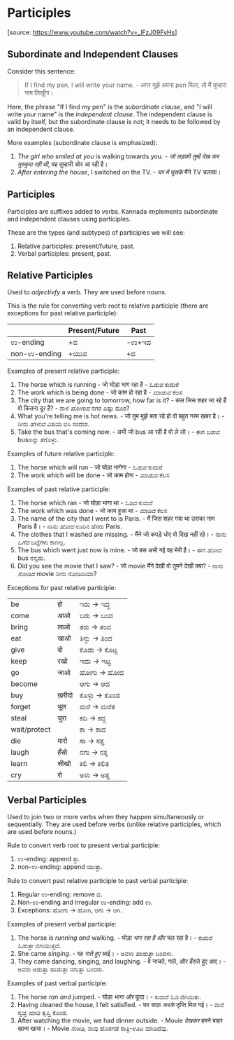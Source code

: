 # Participles

[source: <https://www.youtube.com/watch?v=_lFzJ09FyHs>]

## Subordinate and Independent Clauses

Consider this sentence:

> If I find my pen, I will write your name. - अगर मुझे अपना pen मिला, तो मैं तुम्हारा नाम लिखूँगा।

Here, the phrase "If I find my pen" is the <em>subordinate clause</em>,
and "I will write your name" is the <em>independent clause</em>.
The independent clause is valid by itself,
but the subordinate clause is not; it needs to be followed by an independent clause.

More examples (subordinate clause is emphasized):

1.  <em>The girl who smiled at you</em> is walking towards you. -
    <em>जो लड़की तुम्हें देख कर मुस्कुरा रही थी</em>, वह तुम्हारी ओर आ रही है।
2.  <em>After entering the house</em>, I switched on the TV. -
    <em>घर में घुसके</em> मैंने TV चलाया।

## Participles

Participles are suffixes added to verbs.
Kannada implements subordinate and independent clauses using participles.

These are the types (and subtypes) of participles we will see:

1.  Relative participles: present/future, past.
2.  Verbal participles: present, past.

## Relative Participles

Used to <em>adjectivfy</em> a verb. They are used before nouns.

This is the rule for converting verb root to relative participle
(there are exceptions for past relative participle):

<table>
<thead>
<tr><th></th><th>Present/Future</th><th>Past</th></tr>
</thead>
<tbody>
<tr><td>ಉ-ending</td><td>+ವ</td><td>-ಉ+ಇದ</td></tr>
<tr><td>non-ಉ-ending</td><td>+ಯುವ</td><td>+ದ</td></tr>
</tbody>
</table>

Examples of present relative participle:

1.  The horse which is running - जो घोड़ा भाग रहा है - <em>ಓಡುವ</em> ಕುದುರೆ
2.  The work which is being done - जो काम हो रहा है - <em>ಮಾಡುವ</em> ಕೆಲಸ
3.  The city that we are going to tomorrow, how far is it? -
    कल जिस शहर जा रहे हैं वो कितना दूर है? -
    ನಾಳೆ <em>ಹೋಗುವ</em> ನಗರ ಎಷ್ಟು ದೂರ?
4.  What you're telling me is hot news. -
    जो तुम मुझे बता रहे हो वो बहुत गरम खबर है। -
    ನೀನು <em>ಹೇಳುವ</em> ವಿಷಯ ಬಿಸಿ ಸಂದೇಶ.
5.  Take the bus that's coming now. -
    अभी जो bus आ रही है वो ले लो। -
    ಈಗ <em>ಬರುವ</em> busಅನ್ನು ತೆಗೊಳ್ಳು. 

Examples of future relative participle:

1.  The horse which will run - जो घोड़ा भागेगा - <em>ಓಡುವ</em> ಕುದುರೆ
2.  The work which will be done - जो काम होगा - <em>ಮಾಡುವ</em> ಕೆಲಸ

Examples of past relative participle:

1.  The horse which ran - जो घोड़ा भागा था - <em>ಓಡಿದ</em> ಕುದುರೆ
2.  The work which was done - जो काम हुआ था - <em>ಮಾಡಿದ</em> ಕೆಲಸ
3.  The name of the city that I went to is Paris. -
    मैं जिस शहर गया था उसका नाम Paris है। -
    ನಾನು <em>ಹೋದ</em> ಊರಿನ ಹೆಸರು Paris.
4.  The clothes that I washed are missing. -
    मैंने जो कपड़े धोए वो दिख नहीं रहे। -
    ನಾನು <em>ಒಗೆದ</em> ಬಟ್ಟೆಗಳು ಕಾಣಲ್ಲ.
5.  The bus which went just now is mine. - जो बस अभी गई वह मेरी है। - ಈಗ <em>ಹೋದ</em> bus ನನ್ನದು.
6.  Did you see the movie that I saw? - जो movie मैंने देखी वो तुमने देखी क्या? -
    ನಾನು <em>ನೋಡಿದ</em> movie ನೀನು ನೋಡಿದಿಯಾ?

Exceptions for past relative participle:

<table>
<tr><td>be</td><td>हो</td><td>ಇರು → ಇದ್ದ</td></tr>
<tr><td>come</td><td>आओ</td><td>ಬರು → ಬಂದ</td></tr>
<tr><td>bring</td><td>लाओ</td><td>ತರು → ತಂದ</td></tr>
<tr><td>eat</td><td>खाओ</td><td>ತಿನ್ನು → ತಿಂದ</td></tr>
<tr><td>give</td><td>दो</td><td>ಕೊಡು → ಕೊಟ್ಟ</td></tr>
<tr><td>keep</td><td>रखो</td><td>ಇದು → ಇಟ್ಟ</td></tr>
<tr><td>go</td><td>जाओ</td><td>ಹೋಗು → ಹೋದ</td></tr>
<tr><td>become</td><td></td><td>ಆಗು → ಆದ</td></tr>
<tr><td>buy</td><td>ख़रीदो</td><td>ಕೊಳ್ಳು → ಕೊಂಡ</td></tr>
<tr><td>forget</td><td>भूल</td><td>ಮರೆ → ಮರೆತ</td></tr>
<tr><td>steal</td><td>चुरा</td><td>ಕದಿ → ಕದ್ದ</td></tr>
<tr><td>wait/protect</td><td></td><td>ಕಾ → ಕಾದ</td></tr>
<tr><td>die</td><td>मारो</td><td>ಸಾ → ಸತ್ತ</td></tr>
<tr><td>laugh</td><td>हँसो</td><td>ನಗು → ನಕ್ಕ</td></tr>
<tr><td>learn</td><td>सीखो</td><td>ಕಲಿ → ಕಲಿತ</td></tr>
<tr><td>cry</td><td>रो</td><td>ಅಳು → ಅತ್ತ</td></tr>
</table>

## Verbal Participles

Used to join two or more verbs when they happen simultaneously or sequentially.
They are used before verbs (unlike relative participles, which are used before nouns.)

Rule to convert verb root to present verbal participle:

1.  ಉ-ending: append ತ್ತಾ.
2.  non-ಉ-ending: append ಯುತ್ತಾ.

Rule to convert past relative participle to past verbal participle:

1.  Regular ಉ-ending: remove ದ.
2.  Non-ಉ-ending and irregular ಉ-ending: add ಉ.
3.  Exceptions: ಹೋಗು → ಹೋಗಿ, ಆಗು → ಆಗಿ.

Examples of present verbal participle:

1.  The horse is <em>running and</em> walking. - घोड़ा <em>भाग रहा है और</em> चल रहा है। -
    ಕುದುರೆ <em>ಓಡುತ್ತಾ</em> ಜಿಗಿಯುತ್ತದೆ.
2.  She came <em>singing</em>. - वह <em>गाते हुए</em> आई। - ಅವಳು <em>ಹಾಡುತ್ತಾ</em> ಬಂದಳು.
3.  They came dancing, singing, and laughing. -
    वे नाचते, गाते, और हँसते हुए आए। - ಅವರು ಆಡುತ್ತಾ ಹಾಡುತ್ತಾ ನಗುತ್ತಾ ಬಂದರು.

Examples of past verbal participle:

1.  The horse <em>ran and</em> jumped. - घोड़ा <em>भागा और</em> कूदा। - ಕುದುರೆ <em>ಓಡಿ</em> ಜಿಗಿಯಿತು.
2.  Having cleaned the house, I felt satisfied. -
    घर साफ़ <em>करके</em> तृप्ति मिल गई। - ಮನೆ ಸ್ವಚ್ಛ <em>ಮಾಡಿ</em> ತೃಪ್ತಿ ಕೊಂಡ.
3.  After watching the movie, we had dinner outside. -
    Movie <em>देखकर</em> हमने बाहर खाना खाया। - Movie <em>ನೋಡಿ</em>, ನಾವು ಹೊರಗಡೆ ರಾತ್ರಿ-ಊಟ ಮಾಡಿದೆವು.

<script type="module" src="https://sharmaeklavya2.github.io/trin/trinUI.js?init=true&addCss=true"></script>
